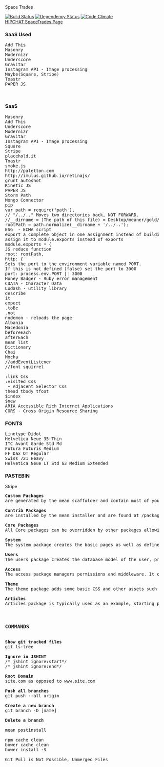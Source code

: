 Space Trades

[![Build Status](https://travis-ci.org/chackerian/Trades.svg?branch=master)](https://travis-ci.org/chackerian/Trades)
[![Dependency Status](https://david-dm.org/chackerian/Trades.svg)](https://david-dm.org/chackerian/Trades)
[![Code Climate](https://codeclimate.com/github/chackerian/Trades/badges/gpa.svg)](https://codeclimate.com/github/chackerian/Trades)
<br>
<a href="https://spacetrades.hipchat.com/chat"> HIPCHAT SpaceTrades Page</a>
<br>
<h3>SaaS Used</h3>
<pre>
Add This
Masonry
Modernizr
Underscore
Gravitar
Instagram API - Image processing
Maybe(Square, Stripe)
Toastr
PAPER JS
</pre>
<br>
<h3>SaaS</h3>
<pre>
Masonry
Add This
Underscore
Modernizr
Gravitar
Instagram API - Image processing
Square
Stripe
placehold.it
Toastr
smoke.js
http://paletton.com                                 
http://imulus.github.io/retinajs/
grunt autoshot
Kinetic JS
PAPER JS
Storm Path
Mongo Connector
pip
var path = require('path'), 
// "/../.." Moves two directories back, NOT FORWARD. 
//__dirname = (The path of this file) = Desktop/meaner/gold/config/env /../.. jumps back two dirs
rootPath = path.normalize(__dirname + '/../..');
ES6  - ECMA script
export a complete object in one assignment instead of building it one property at a time,
assign it to module.exports instead of exports
module.exports = {
JS reduce function
root: rootPath,
http: {
Sets the port to the environment variable named PORT.
If this is not defined (false) set the port to 3000
port: process.env.PORT || 3000 
Honey Badger - Ruby error management
CDATA - Character Data
Lodash - utility library
describe
it
expect
.toBe
.not
nodemon - reloads the page
Albania
Macedonia
beforeEach
afterEach
mean list
Dictionary 
Chai
Mocha
//addEventListener
//font squirrel
<!--[if IE 6>
<![endif]-->
:link Css
:visited Css
 + Adjacent Selector Css
thead tbody tfoot
$index
$new
ARIA Accessible Rich Internet Applications
CORS - Cross Origin Resource Sharing
</pre>
<h3>FONTS</h3>
<pre>
Linotype Didot
Helvetica Neue 35 Thin
ITC Avant Garde Std Md
Futura Futuris Medium
FF Dax OT Regular
Swiss 721 Heavy
Helvetica Neue LT Std 63 Medium Extended
</pre>
<h3>PASTEBIN</h3>

Stripe 
<pre>
<span style="font-weight: bold">Custom Packages</span>
are generated by the mean scaffolder and contain most of your application logic. Custom packages are found in /packages/custom and can be published as a contrib package for use by other developers.

<span style="font-weight: bold">Contrib Packages</span>
are installed by the mean installer and are found at /packages/contrib. Contrib packages are "plug and play".

<span style="font-weight: bold">Core Packages</span>
All Core packages can be overridden by other packages allowing you to extend and adapt it to fit your specific needs. See overriding core packages for detailed examples

<span style="font-weight: bold">System</span>
The system package creates the basic pages as well as defines the layout of the site and integrates the menu into the page. The system package also allows us to define things such as rendering engines, static files and routing on the client and server side.

<span style="font-weight: bold">Users</span>
The users package creates the database model of the user, provides validation as well as various login and registration features.

<span style="font-weight: bold">Access</span>
The access package managers permissions and middleware. It controls the various authentication methods and is dependent on the users package

<span style="font-weight: bold">Theme</span>
The theme package adds some basic CSS and other assets such as images and backgrounds

<span style="font-weight: bold">Articles</span>
Articles package is typically used as an example, starting point for managing content that might be used in a blog or cms. The full CRUD is implemented on the server and client.

<h3>
COMMANDS
</h3>
<span style="font-weight: bold">Show git tracked files</span>
git ls-tree 

<span style="font-weight: bold">Ignore in JSHINT</span>
/* jshint ignore:start*/
/* jshint ignore:end*/

<span style="font-weight: bold">Root Domain</span>
site.com as opposed to www.site.com

<span style="font-weight: bold">Push all branches</span>
git push --all origin

<span style="font-weight: bold">Create a new branch</span>
git branch -D [name]

<span style="font-weight: bold">Delete a branch</span>

mean postinstall

npm cache clean
bower cache clean
bower install -S

Git Pull is Not Possible, Unmerged Files
</pre>

